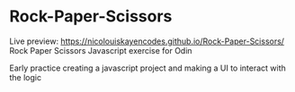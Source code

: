 # Rock-Paper-Scissors
Live preview: https://nicolouiskayencodes.github.io/Rock-Paper-Scissors/
Rock Paper Scissors Javascript exercise for Odin

Early practice creating a javascript project and making a UI to interact with the logic
